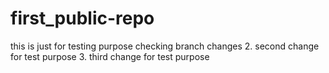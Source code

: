 # first_public-repo
this is just for testing purpose
checking branch changes
2. second change for test purpose
3. third change for  test purpose
